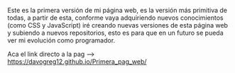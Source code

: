Este es la primera versión de mi página web, es la versión más primitiva de todas, a partir de esta, conforme vaya adquiriendo nuevos conocimientos (como CSS y JavaScript) iré creando nuevas versiones de esta página web y subiendo a 
nuevos repositorios, esto es para que en un futuro se pueda ver mi evolución como programador.

Aca el link directo a la pag --> https://davogreg12.github.io/Primera_pag_web/
